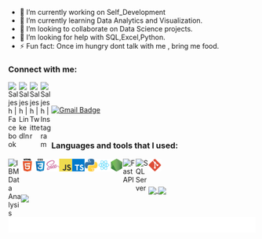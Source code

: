 - 🔭 I’m currently working on Self_Development
- 🌱 I’m currently learning Data Analytics and Visualization.
- 👯 I’m looking to collaborate on Data Science projects.
- 🤔 I’m looking for help with SQL,Excel,Python.
- ⚡ Fun fact: Once im hungry dont talk with me , bring me food.



### Connect with me:

[<img align="left" alt="Saljesh | Facebook" width="22px" src="https://static-00.iconduck.com/assets.00/facebook-icon-512x512-seb542ju.png" />][facebook]
[<img align="left" alt="Saljesh | LinkedIn" width="22px" src="https://pbs.twimg.com/profile_images/1508518003184349187/1KQYoqPY_400x400.png" />][linkedin]
[<img align="left" alt="Saljesh | Twitter" width="22px" src="https://play-lh.googleusercontent.com/wIf3HtczQDjHzHuu7vezhqNs0zXAG85F7VmP7nhsTxO3OHegrVXlqIh_DWBYi86FTIGk" />][twitter]
[<img align="left" alt="Saljesh | Instagram" width="22px" src="https://img.freepik.com/free-vector/instagram-icon_1057-2227.jpg?w=2000" />][instagram]
<br /><br />

[![Gmail Badge](https://img.shields.io/badge/-saljesh2020@gmail.com-139AF2?style=flat-square&logo=Gmail&logoColor=white&link=mailto:saljesh2020@gmail.com)](mailto:saljesh2020@gmail.com)

<br />

### Languages and tools that I used:

<img align="left" alt="IBM Data Analysis" width="26px" src="https://images.credly.com/images/2e9770bd-020f-4435-99c2-89b2403467a4/Professional_Certificate_-_Data_Analyst.png" />
<img align="left" alt="html5" width="26px" src="https://raw.githubusercontent.com/Rohan-Shakya/Rohan-Shakya/master/images/html.png" />
<img align="left" alt="CSS3" width="26px" src="https://raw.githubusercontent.com/Rohan-Shakya/Rohan-Shakya/master/images/css.png" />
<img align="left" alt="sass" width="26px" src="https://raw.githubusercontent.com/Rohan-Shakya/Rohan-Shakya/master/images/sass.png" />
<img align="left" alt="JavaScript" width="26px" src="https://raw.githubusercontent.com/Rohan-Shakya/Rohan-Shakya/master/images/javascript.png" />
<img align="left" alt="Java" width="26px" src="https://raw.githubusercontent.com/Rohan-Shakya/Rohan-Shakya/master/images/ts.png" />
<img align="left" alt="Python" width="26px" src="https://raw.githubusercontent.com/Rohan-Shakya/Rohan-Shakya/master/images/python.png" />
<img align="left" alt="React.js" width="26px" src="https://raw.githubusercontent.com/Rohan-Shakya/Rohan-Shakya/master/images/react.png" />
<img align="left" alt="Node.js" width="26px" src="https://raw.githubusercontent.com/Rohan-Shakya/Rohan-Shakya/master/images/nodejs.png" />
<img align="left" alt="FastAPI" width="26px" src="https://miro.medium.com/v2/resize:fit:1200/1*L6Eaowb7nHrLSiH41Tp4sA.png" />
<img align="left" alt="SQL Server" width="26px" src="https://www.sqlservertutorial.net/wp-content/uploads/sql-server-tutorial.svg" />
<img align="left" alt="Git" width="26px" src="https://raw.githubusercontent.com/Rohan-Shakya/Rohan-Shakya/master/images/git.png" />

## <br />

<a href="https://www.saljeshmaharjan.com.np/" target="_blank">
  <img align="center" src="https://github-readme-stats.vercel.app/api?username=saljeshh&show_icons=true&theme=tokyonight"/>
</a>
<a href="[https://shakyarohan.com.np](https://www.saljeshmaharjan.com.np/)" target="_blank">
  <img align="center" src="https://github-readme-stats.vercel.app/api/top-langs/?username=saljeshh&layout=compact&theme=tokyonight"/>
</a>

<br />

<img src='https://github-profile-trophy.vercel.app/?username=saljeshh&theme=dracula&column=7&margin-w=15&margin-h=15%20(https://github.com/ryo-ma/github-profile-trophy)' />

<img src='https://raw.githubusercontent.com/AkashSingh3031/AkashSingh3031/49be5f876cb7b7649b517bff7e79990ddf033141/marquee.svg' />



[website]: https://www.saljeshmaharjan.com.np/
[twitter]: https://twitter.com/m_saljesh
[facebook]: https://www.facebook.com/saljesh.maharjan/
[instagram]: https://www.instagram.com/_salj.esh_/
[linkedin]: https://www.linkedin.com/in/saljesh/
